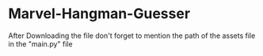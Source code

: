 # Marvel-Hangman-Guesser

After Downloading the file don't forget to mention the path of the assets file in the "main.py" file
